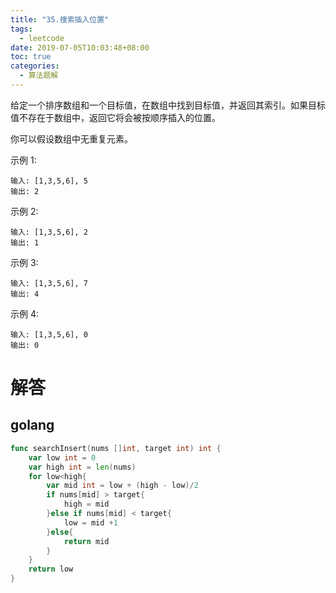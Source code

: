 ```yaml
---
title: "35.搜索插入位置"
tags:
  - leetcode
date: 2019-07-05T10:03:48+08:00
toc: true
categories:
  - 算法题解
---
```


给定一个排序数组和一个目标值，在数组中找到目标值，并返回其索引。如果目标值不存在于数组中，返回它将会被按顺序插入的位置。

你可以假设数组中无重复元素。
<!--more-->

示例 1:
```
输入: [1,3,5,6], 5
输出: 2
```
示例 2:
```
输入: [1,3,5,6], 2
输出: 1
```
示例 3:
```
输入: [1,3,5,6], 7
输出: 4
```
示例 4:
```
输入: [1,3,5,6], 0
输出: 0
```

# 解答

## golang

```go
func searchInsert(nums []int, target int) int {
	var low int = 0
	var high int = len(nums)
	for low<high{
		var mid int = low + (high - low)/2
		if nums[mid] > target{
			high = mid
		}else if nums[mid] < target{
			low = mid +1
		}else{
			return mid
		}
	}
	return low
}
```